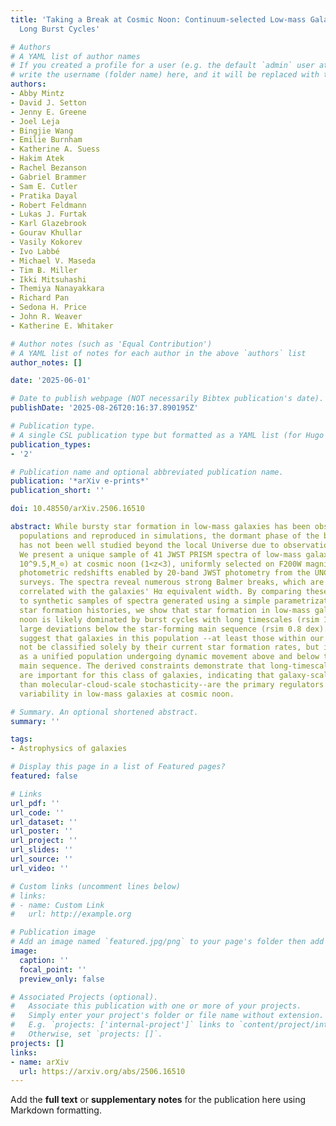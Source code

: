 ```yaml
---
title: 'Taking a Break at Cosmic Noon: Continuum-selected Low-mass Galaxies Require
  Long Burst Cycles'

# Authors
# A YAML list of author names
# If you created a profile for a user (e.g. the default `admin` user at `content/authors/admin/`), 
# write the username (folder name) here, and it will be replaced with their full name and linked to their profile.
authors:
- Abby Mintz
- David J. Setton
- Jenny E. Greene
- Joel Leja
- Bingjie Wang
- Emilie Burnham
- Katherine A. Suess
- Hakim Atek
- Rachel Bezanson
- Gabriel Brammer
- Sam E. Cutler
- Pratika Dayal
- Robert Feldmann
- Lukas J. Furtak
- Karl Glazebrook
- Gourav Khullar
- Vasily Kokorev
- Ivo Labbé
- Michael V. Maseda
- Tim B. Miller
- Ikki Mitsuhashi
- Themiya Nanayakkara
- Richard Pan
- Sedona H. Price
- John R. Weaver
- Katherine E. Whitaker

# Author notes (such as 'Equal Contribution')
# A YAML list of notes for each author in the above `authors` list
author_notes: []

date: '2025-06-01'

# Date to publish webpage (NOT necessarily Bibtex publication's date).
publishDate: '2025-08-26T20:16:37.890195Z'

# Publication type.
# A single CSL publication type but formatted as a YAML list (for Hugo requirements).
publication_types:
- '2'

# Publication name and optional abbreviated publication name.
publication: '*arXiv e-prints*'
publication_short: ''

doi: 10.48550/arXiv.2506.16510

abstract: While bursty star formation in low-mass galaxies has been observed in local
  populations and reproduced in simulations, the dormant phase of the burst cycle
  has not been well studied beyond the local Universe due to observational limitations.
  We present a unique sample of 41 JWST PRISM spectra of low-mass galaxies (M_⋆ <
  10^9.5,M_⊙) at cosmic noon (1<z<3), uniformly selected on F200W magnitude and precise
  photometric redshifts enabled by 20-band JWST photometry from the UNCOVER and MegaScience
  surveys. The spectra reveal numerous strong Balmer breaks, which are negatively
  correlated with the galaxies' Hα equivalent width. By comparing these observations
  to synthetic samples of spectra generated using a simple parametrization of bursty
  star formation histories, we show that star formation in low-mass galaxies at cosmic
  noon is likely dominated by burst cycles with long timescales (rsim 100 Myr) and
  large deviations below the star-forming main sequence (rsim 0.8 dex). Our results
  suggest that galaxies in this population --at least those within our detection limits--should
  not be classified solely by their current star formation rates, but instead viewed
  as a unified population undergoing dynamic movement above and below the star-forming
  main sequence. The derived constraints demonstrate that long-timescale fluctuations
  are important for this class of galaxies, indicating that galaxy-scale gas cycles--rather
  than molecular-cloud-scale stochasticity--are the primary regulators of star formation
  variability in low-mass galaxies at cosmic noon.

# Summary. An optional shortened abstract.
summary: ''

tags:
- Astrophysics of galaxies

# Display this page in a list of Featured pages?
featured: false

# Links
url_pdf: ''
url_code: ''
url_dataset: ''
url_poster: ''
url_project: ''
url_slides: ''
url_source: ''
url_video: ''

# Custom links (uncomment lines below)
# links:
# - name: Custom Link
#   url: http://example.org

# Publication image
# Add an image named `featured.jpg/png` to your page's folder then add a caption below.
image:
  caption: ''
  focal_point: ''
  preview_only: false

# Associated Projects (optional).
#   Associate this publication with one or more of your projects.
#   Simply enter your project's folder or file name without extension.
#   E.g. `projects: ['internal-project']` links to `content/project/internal-project/index.md`.
#   Otherwise, set `projects: []`.
projects: []
links:
- name: arXiv
  url: https://arxiv.org/abs/2506.16510
---
```


Add the **full text** or **supplementary notes** for the publication here using Markdown formatting.

